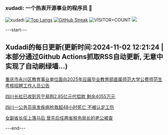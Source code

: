 ### xudadi: 一个热衷开源事业的程序员 👋

![xudadi](https://github-readme-stats-git-masterorgs-github-readme-stats-team.vercel.app/api?username=xudadi)
[![Top Langs](https://github-readme-stats.vercel.app/api/top-langs/?username=xudadi)](https://github.com/anuraghazra/github-readme-stats)
[![GitHub Streak](https://streak-stats.demolab.com?user=xudadi&locale=zh_Hans)](https://git.io/streak-stats)
![VISITOR+COUNT](https://komarev.com/ghpvc/?username=xudadi&label=VISITOR+COUNT)
![](https://raw.githubusercontent.com/xudadi/xudadi/main/assets/github-contribution-grid-snake.svg)


---start---

## Xudadi的每日更新(更新时间:2024-11-02 12:21:24 | 本部分通过Github Actions抓取RSS自动更新, 无意中实现了自动刷绿墙...)

[重庆市永川区教育事业单位面向2025年应届毕业教育部直属师范大学公费师范生考核招聘工作人员公告](https://www.gongkaoleida.com/article/2179381)

[四川长虹已收到苏宁易购2.85亿元代偿款 剩余4055万元](https://m.163.com/news/article/JFUFA5GQ051492T3.html)

[四川一公务员突发疾病抢救超48小时死亡 不被认定工伤](https://m.163.com/news/article/JFU0TPU3053469LG.html)

[女副省长任上落马后 曾先后任两省税务局长的老公被查](https://m.163.com/news/article/JFUDL89K05129QAF.html)

---end---
